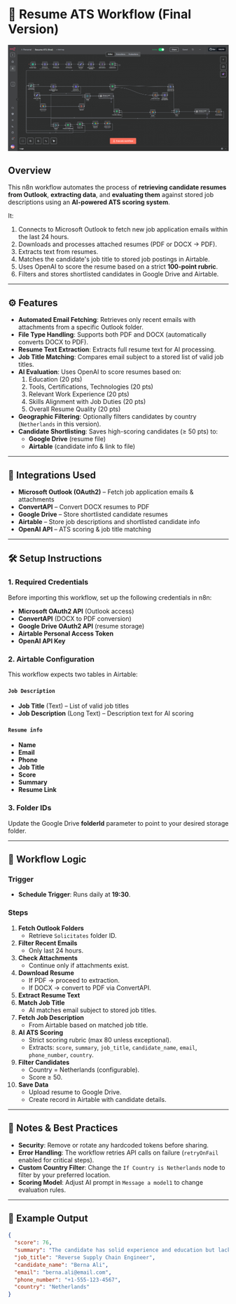 # 📄 Resume ATS Workflow (Final Version)

![ATS Resume Screening](ATS%20Resume%20Screening.png)

## Overview
This n8n workflow automates the process of **retrieving candidate resumes from Outlook**, **extracting data**, and **evaluating them** against stored job descriptions using an **AI-powered ATS scoring system**.  

It:
1. Connects to Microsoft Outlook to fetch new job application emails within the last 24 hours.
2. Downloads and processes attached resumes (PDF or DOCX → PDF).
3. Extracts text from resumes.
4. Matches the candidate's job title to stored job postings in Airtable.
5. Uses OpenAI to score the resume based on a strict **100-point rubric**.
6. Filters and stores shortlisted candidates in Google Drive and Airtable.

---

## ⚙️ Features

- **Automated Email Fetching**: Retrieves only recent emails with attachments from a specific Outlook folder.
- **File Type Handling**: Supports both PDF and DOCX (automatically converts DOCX to PDF).
- **Resume Text Extraction**: Extracts full resume text for AI processing.
- **Job Title Matching**: Compares email subject to a stored list of valid job titles.
- **AI Evaluation**: Uses OpenAI to score resumes based on:
  1. Education (20 pts)
  2. Tools, Certifications, Technologies (20 pts)
  3. Relevant Work Experience (20 pts)
  4. Skills Alignment with Job Duties (20 pts)
  5. Overall Resume Quality (20 pts)
- **Geographic Filtering**: Optionally filters candidates by country (`Netherlands` in this version).
- **Candidate Shortlisting**: Saves high-scoring candidates (≥ 50 pts) to:
  - **Google Drive** (resume file)
  - **Airtable** (candidate info & link to file)

---

## 🔗 Integrations Used

- **Microsoft Outlook (OAuth2)** – Fetch job application emails & attachments
- **ConvertAPI** – Convert DOCX resumes to PDF
- **Google Drive** – Store shortlisted candidate resumes
- **Airtable** – Store job descriptions and shortlisted candidate info
- **OpenAI API** – ATS scoring & job title matching

---

## 🛠 Setup Instructions

### 1. Required Credentials
Before importing this workflow, set up the following credentials in n8n:

- **Microsoft OAuth2 API** (Outlook access)
- **ConvertAPI** (DOCX to PDF conversion)
- **Google Drive OAuth2 API** (resume storage)
- **Airtable Personal Access Token**
- **OpenAI API Key**

### 2. Airtable Configuration
This workflow expects two tables in Airtable:

#### `Job Description`
- **Job Title** (Text) – List of valid job titles
- **Job Description** (Long Text) – Description text for AI scoring

#### `Resume info`
- **Name**
- **Email**
- **Phone**
- **Job Title**
- **Score**
- **Summary**
- **Resume Link**

### 3. Folder IDs
Update the Google Drive **folderId** parameter to point to your desired storage folder.

---

## 📅 Workflow Logic

### Trigger
- **Schedule Trigger**: Runs daily at **19:30**.

### Steps
1. **Fetch Outlook Folders**
   - Retrieve `Solicitates` folder ID.
2. **Filter Recent Emails**
   - Only last 24 hours.
3. **Check Attachments**
   - Continue only if attachments exist.
4. **Download Resume**
   - If PDF → proceed to extraction.
   - If DOCX → convert to PDF via ConvertAPI.
5. **Extract Resume Text**
6. **Match Job Title**
   - AI matches email subject to stored job titles.
7. **Fetch Job Description**
   - From Airtable based on matched job title.
8. **AI ATS Scoring**
   - Strict scoring rubric (max 80 unless exceptional).
   - Extracts: `score`, `summary`, `job_title`, `candidate_name`, `email`, `phone_number`, `country`.
9. **Filter Candidates**
   - Country = Netherlands (configurable).
   - Score ≥ 50.
10. **Save Data**
    - Upload resume to Google Drive.
    - Create record in Airtable with candidate details.

---

## 📌 Notes & Best Practices

- **Security**: Remove or rotate any hardcoded tokens before sharing.
- **Error Handling**: The workflow retries API calls on failure (`retryOnFail` enabled for critical steps).
- **Custom Country Filter**: Change the `If Country is Netherlands` node to filter by your preferred location.
- **Scoring Model**: Adjust AI prompt in `Message a model1` to change evaluation rules.

---

## 🚀 Example Output

```json
{
  "score": 76,
  "summary": "The candidate has solid experience and education but lacks familiarity with required technologies.",
  "job_title": "Reverse Supply Chain Engineer",
  "candidate_name": "Berna Ali",
  "email": "berna.ali@email.com",
  "phone_number": "+1-555-123-4567",
  "country": "Netherlands"
}
